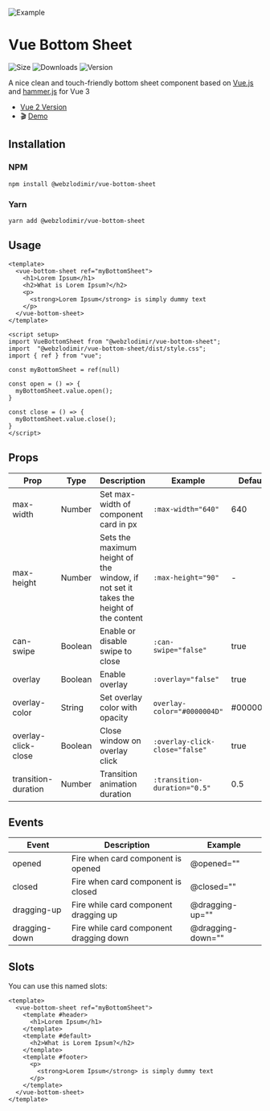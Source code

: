 ![Example](https://bs.vaban.ru/logo.jpg)

# Vue Bottom Sheet 
![Size](https://img.shields.io/bundlephobia/minzip/@webzlodimir/vue-bottom-sheet)
![Downloads](https://img.shields.io/npm/dt/@webzlodimir/vue-bottom-sheet)
![Version](https://img.shields.io/npm/v/@webzlodimir/vue-bottom-sheet)

A nice clean and touch-friendly bottom sheet component based on [Vue.js](https://vuejs.org/) and [hammer.js](https://hammerjs.github.io/) for Vue 3

 - [Vue 2 Version](https://github.com/vaban-ru/vue-bottom-sheet-vue2) 
 - :clapper: [Demo](https://bs.vaban.ru/)

## Installation

### NPM

```
npm install @webzlodimir/vue-bottom-sheet
```

### Yarn

```
yarn add @webzlodimir/vue-bottom-sheet
```

## Usage

```vue
<template>
  <vue-bottom-sheet ref="myBottomSheet">
    <h1>Lorem Ipsum</h1>
    <h2>What is Lorem Ipsum?</h2>
    <p>
      <strong>Lorem Ipsum</strong> is simply dummy text
    </p>
  </vue-bottom-sheet>
</template>

<script setup>
import VueBottomSheet from "@webzlodimir/vue-bottom-sheet";
import  "@webzlodimir/vue-bottom-sheet/dist/style.css";
import { ref } from "vue";

const myBottomSheet = ref(null)

const open = () => {
  myBottomSheet.value.open();
}

const close = () => {
  myBottomSheet.value.close();
}
</script>
```
## Props

| Prop                | Type    | Description                                                                           | Example                        | Defaults  |
|---------------------|---------|---------------------------------------------------------------------------------------|--------------------------------|-----------|
| max-width           | Number  | Set max-width of component card in px                                                 | `:max-width="640"`             | 640       |
| max-height          | Number  | Sets the maximum height of the window, if not set it takes the height of the content  | `:max-height="90"`             | -         |
| can-swipe           | Boolean | Enable or disable swipe to close                                                      | `:can-swipe="false"`           | true      |
| overlay             | Boolean | Enable overlay                                                                        | `:overlay="false"`             | true      |
| overlay-color       | String  | Set overlay color with opacity                                                        | `overlay-color="#0000004D"`    | #0000004D |
| overlay-click-close | Boolean | Close window on overlay click                                                         | `:overlay-click-close="false"` | true      |
| transition-duration | Number  | Transition animation duration                                                         | `:transition-duration="0.5"`   | 0.5       |

## Events

| Event         | Description                               | Example               |
|---------------|-------------------------------------------|-----------------------|
| opened        | Fire when card component is opened        | @opened=""            |
| closed        | Fire when card component is closed        | @closed=""            |
| dragging-up   | Fire while card component dragging up     | @dragging-up=""       |
| dragging-down | Fire while card component dragging down   | @dragging-down=""     |

## Slots

You can use this named slots:

```vue
<template>
  <vue-bottom-sheet ref="myBottomSheet">
    <template #header>
      <h1>Lorem Ipsum</h1>
    </template>
    <template #default>
      <h2>What is Lorem Ipsum?</h2>
    </template>
    <template #footer>
      <p>
        <strong>Lorem Ipsum</strong> is simply dummy text
      </p>
    </template>
  </vue-bottom-sheet>
</template>
```
